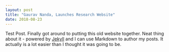 ```yaml
---
layout: post
title: "Gaurav Nanda, Launches Research Website"
date: 2018-08-23
---
```


Test Post. Finally got around to putting this old website together. Neat thing about it - powered by [Jekyll](http://jekyllrb.com) and I can use Markdown to author my posts. It actually is a lot easier than I thought it was going to be.
